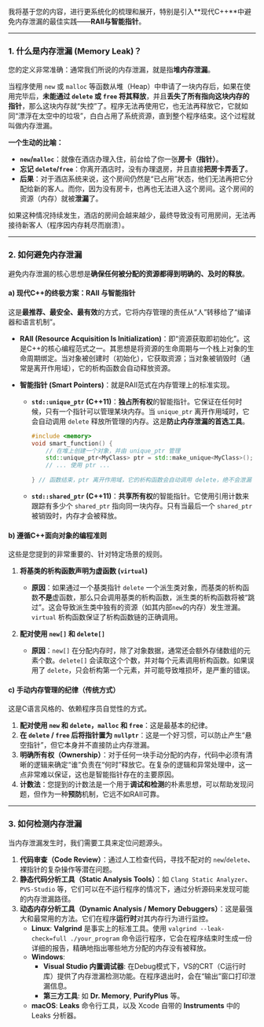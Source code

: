 我将基于您的内容，进行更系统化的梳理和展开，特别是引入\*\*现代C++\*\*中避免内存泄漏的最佳实践——**RAII与智能指针**。

-----

### 1\. 什么是内存泄漏 (Memory Leak)？

您的定义非常准确：通常我们所说的内存泄漏，就是指**堆内存泄漏**。

当程序使用 `new` 或 `malloc` 等函数从堆（Heap）中申请了一块内存后，如果在使用完毕后，**未能通过 `delete` 或 `free` 将其释放**，并且**丢失了所有指向这块内存的指针**，那么这块内存就“失控”了。程序无法再使用它，也无法再释放它，它就如同“漂浮在太空中的垃圾”，白白占用了系统资源，直到整个程序结束。这个过程就叫做内存泄漏。

**一个生动的比喻：**

  * **`new`/`malloc`**：就像在酒店办理入住，前台给了你一张**房卡（指针）**。
  * **忘记 `delete`/`free`**：你离开酒店时，没有办理退房，并且直接**把房卡弄丢了**。
  * **后果**：对于酒店系统来说，这个房间仍然是“已占用”状态，他们无法再把它分配给新的客人。而你，因为没有房卡，也再也无法进入这个房间。这个房间的资源（内存）就被**泄漏**了。

如果这种情况持续发生，酒店的房间会越来越少，最终导致没有可用房间，无法再接待新客人（程序因内存耗尽而崩溃）。

-----

### 2\. 如何避免内存泄漏

避免内存泄漏的核心思想是**确保任何被分配的资源都得到明确的、及时的释放**。

#### a) 现代C++的终极方案：RAII 与智能指针

这是**最推荐、最安全、最有效**的方式，它将内存管理的责任从“人”转移给了“编译器和语言机制”。

  * **RAII (Resource Acquisition Is Initialization)**：即“资源获取即初始化”。这是C++的核心编程范式之一。其思想是将资源的生命周期与一个栈上对象的生命周期绑定。当对象被创建时（初始化），它获取资源；当对象被销毁时（通常是离开作用域），它的析构函数会自动释放资源。

  * **智能指针 (Smart Pointers)**：就是RAII范式在内存管理上的标准实现。

      * **`std::unique_ptr` (C++11)**：**独占所有权**的智能指针。它保证在任何时候，只有一个指针可以管理某块内存。当 `unique_ptr` 离开作用域时，它会自动调用 `delete` 释放所管理的内存。这是**防止内存泄漏的首选工具**。
        ```cpp
        #include <memory>
        void smart_function() {
            // 在堆上创建一个对象，并由 unique_ptr 管理
            std::unique_ptr<MyClass> ptr = std::make_unique<MyClass>();
            // ... 使用 ptr ...
            
        } // 函数结束，ptr 离开作用域，它的析构函数会自动调用 delete，绝不会泄漏
        ```
      * **`std::shared_ptr` (C++11)**：**共享所有权**的智能指针。它使用引用计数来跟踪有多少个 `shared_ptr` 指向同一块内存。只有当最后一个 `shared_ptr` 被销毁时，内存才会被释放。

#### b) 遵循C++面向对象的编程准则

这些是您提到的非常重要的、针对特定场景的规则。

1.  **将基类的析构函数声明为虚函数 (`virtual`)**

      * **原因**：如果通过一个基类指针 `delete` 一个派生类对象，而基类的析构函数**不是**虚函数，那么只会调用基类的析构函数，派生类的析构函数将被“跳过”。这会导致派生类中独有的资源（如其内部`new`的内存）发生泄漏。`virtual` 析构函数保证了析构函数链的正确调用。

2.  **配对使用 `new[]` 和 `delete[]`**

      * **原因**：`new[]` 在分配内存时，除了对象数据，通常还会额外存储数组的元素个数。`delete[]` 会读取这个个数，并对每个元素调用析构函数。如果误用了 `delete`，只会析构第一个元素，并可能导致堆损坏，是严重的错误。

#### c) 手动内存管理的纪律（传统方式）

这是C语言风格的、依赖程序员自觉性的方式。

1.  **配对使用 `new` 和 `delete`，`malloc` 和 `free`**：这是最基本的纪律。
2.  **在 `delete` / `free` 后将指针置为 `nullptr`**：这是一个好习惯，可以防止产生“悬空指针”，但它本身并不直接防止内存泄漏。
3.  **明确所有权（Ownership）**：对于任何一块手动分配的内存，代码中必须有清晰的逻辑来确定“谁”负责在“何时”释放它。在复杂的逻辑和异常处理中，这一点非常难以保证，这也是智能指针存在的主要原因。
4.  **计数法**：您提到的计数法是一个用于**调试和检测**的朴素思想，可以帮助发现问题，但作为一种**预防**机制，它远不如RAII可靠。

-----

### 3\. 如何检测内存泄漏

当内存泄漏发生时，我们需要工具来定位问题源头。

1.  **代码审查（Code Review）**：通过人工检查代码，寻找不配对的 `new`/`delete`、裸指针的复杂操作等潜在问题。
2.  **静态代码分析工具（Static Analysis Tools）**：如 `Clang Static Analyzer`、`PVS-Studio` 等，它们可以在不运行程序的情况下，通过分析源码来发现可能的内存泄漏路径。
3.  **动态内存分析工具（Dynamic Analysis / Memory Debuggers）**：这是最强大和最常用的方法。它们在程序**运行时**对其内存行为进行监控。
      * **Linux**: **Valgrind** 是事实上的标准工具。使用 `valgrind --leak-check=full ./your_program` 命令运行程序，它会在程序结束时生成一份详细的报告，精确地指出哪些地方分配的内存没有被释放。
      * **Windows**:
          * **Visual Studio 内置调试器**: 在Debug模式下，VS的CRT（C运行时库）提供了内存泄漏检测功能。在程序退出时，会在“输出”窗口打印泄漏信息。
          * **第三方工具**: 如 **Dr. Memory**, **PurifyPlus** 等。
      * **macOS**: **Leaks** 命令行工具，以及 Xcode 自带的 **Instruments** 中的 Leaks 分析器。